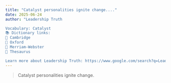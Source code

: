 ```yaml
---
title: "Catalyst personalities ignite change...."
date: 2025-06-24
author: "Leadership Truth

Vocabulary: Catalyst
📚 Dictionary links:
🔹 Cambridge
🔹 Oxford
🔹 Merriam-Webster
🔹 Thesaurus

Learn more about Leadership Truth: https://www.google.com/search?q=Leadership+Truth"
---
```


> Catalyst personalities ignite change.
